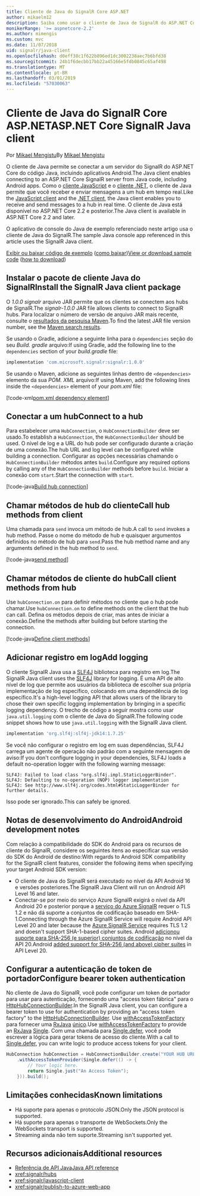 ```yaml
---
title: Cliente de Java do SignalR Core ASP.NET
author: mikaelm12
description: Saiba como usar o cliente de Java de SignalR do ASP.NET Core.
monikerRange: '>= aspnetcore-2.2'
ms.author: mimengis
ms.custom: mvc
ms.date: 11/07/2018
uid: signalr/java-client
ms.openlocfilehash: d0eff38c1f622b896ed1dc3002238aec7b6bfd38
ms.sourcegitcommit: 24b1f6decbb17bb22a45166e5fdb0845c65af498
ms.translationtype: MT
ms.contentlocale: pt-BR
ms.lasthandoff: 03/01/2019
ms.locfileid: "57030063"
---
```

# <a name="aspnet-core-signalr-java-client"></a><span data-ttu-id="f0616-103">Cliente de Java do SignalR Core ASP.NET</span><span class="sxs-lookup"><span data-stu-id="f0616-103">ASP.NET Core SignalR Java client</span></span>

<span data-ttu-id="f0616-104">Por [Mikael Mengistu](https://twitter.com/MikaelM_12)</span><span class="sxs-lookup"><span data-stu-id="f0616-104">By [Mikael Mengistu](https://twitter.com/MikaelM_12)</span></span>

<span data-ttu-id="f0616-105">O cliente de Java permite se conectar a um servidor do SignalR do ASP.NET Core do código Java, incluindo aplicativos Android.</span><span class="sxs-lookup"><span data-stu-id="f0616-105">The Java client enables connecting to an ASP.NET Core SignalR server from Java code, including Android apps.</span></span> <span data-ttu-id="f0616-106">Como o [cliente JavaScript](xref:signalr/javascript-client) e o [cliente .NET](xref:signalr/dotnet-client), o cliente de Java permite que você receber e enviar mensagens a um hub em tempo real.</span><span class="sxs-lookup"><span data-stu-id="f0616-106">Like the [JavaScript client](xref:signalr/javascript-client) and the [.NET client](xref:signalr/dotnet-client), the Java client enables you to receive and send messages to a hub in real time.</span></span> <span data-ttu-id="f0616-107">O cliente de Java está disponível no ASP.NET Core 2.2 e posterior.</span><span class="sxs-lookup"><span data-stu-id="f0616-107">The Java client is available in ASP.NET Core 2.2 and later.</span></span>

<span data-ttu-id="f0616-108">O aplicativo de console do Java de exemplo referenciado neste artigo usa o cliente de Java do SignalR.</span><span class="sxs-lookup"><span data-stu-id="f0616-108">The sample Java console app referenced in this article uses the SignalR Java client.</span></span>

<span data-ttu-id="f0616-109">[Exibir ou baixar código de exemplo](https://github.com/aspnet/Docs/tree/master/aspnetcore/signalr/java-client/sample) ([como baixar](xref:index#how-to-download-a-sample))</span><span class="sxs-lookup"><span data-stu-id="f0616-109">[View or download sample code](https://github.com/aspnet/Docs/tree/master/aspnetcore/signalr/java-client/sample) ([how to download](xref:index#how-to-download-a-sample))</span></span>

## <a name="install-the-signalr-java-client-package"></a><span data-ttu-id="f0616-110">Instalar o pacote de cliente Java do SignalR</span><span class="sxs-lookup"><span data-stu-id="f0616-110">Install the SignalR Java client package</span></span>

<span data-ttu-id="f0616-111">O *1.0.0 signalr* arquivo JAR permite que os clientes se conectem aos hubs de SignalR.</span><span class="sxs-lookup"><span data-stu-id="f0616-111">The *signalr-1.0.0* JAR file allows clients to connect to SignalR hubs.</span></span> <span data-ttu-id="f0616-112">Para localizar o número de versão de arquivo JAR mais recente, consulte o [resultados da pesquisa Maven](https://search.maven.org/search?q=g:com.microsoft.signalr%20AND%20a:signalr).</span><span class="sxs-lookup"><span data-stu-id="f0616-112">To find the latest JAR file version number, see the [Maven search results](https://search.maven.org/search?q=g:com.microsoft.signalr%20AND%20a:signalr).</span></span>

<span data-ttu-id="f0616-113">Se usando o Gradle, adicione a seguinte linha para o `dependencies` seção do seu *Build. gradle* arquivo:</span><span class="sxs-lookup"><span data-stu-id="f0616-113">If using Gradle, add the following line to the `dependencies` section of your *build.gradle* file:</span></span>

```gradle
implementation 'com.microsoft.signalr:signalr:1.0.0'
```

<span data-ttu-id="f0616-114">Se usando o Maven, adicione as seguintes linhas dentro de `<dependencies>` elemento da sua *POM. XML* arquivo:</span><span class="sxs-lookup"><span data-stu-id="f0616-114">If using Maven, add the following lines inside the `<dependencies>` element of your *pom.xml* file:</span></span>

[!code-xml[pom.xml dependency element](java-client/sample/pom.xml?name=snippet_dependencyElement)]

## <a name="connect-to-a-hub"></a><span data-ttu-id="f0616-115">Conectar a um hub</span><span class="sxs-lookup"><span data-stu-id="f0616-115">Connect to a hub</span></span>

<span data-ttu-id="f0616-116">Para estabelecer uma `HubConnection`, o `HubConnectionBuilder` deve ser usado.</span><span class="sxs-lookup"><span data-stu-id="f0616-116">To establish a `HubConnection`, the `HubConnectionBuilder` should be used.</span></span> <span data-ttu-id="f0616-117">O nível de log e a URL do hub pode ser configurado durante a criação de uma conexão.</span><span class="sxs-lookup"><span data-stu-id="f0616-117">The hub URL and log level can be configured while building a connection.</span></span> <span data-ttu-id="f0616-118">Configurar as opções necessárias chamando o `HubConnectionBuilder` métodos antes `build`.</span><span class="sxs-lookup"><span data-stu-id="f0616-118">Configure any required options by calling any of the `HubConnectionBuilder` methods before `build`.</span></span> <span data-ttu-id="f0616-119">Iniciar a conexão com `start`.</span><span class="sxs-lookup"><span data-stu-id="f0616-119">Start the connection with `start`.</span></span>

[!code-java[Build hub connection](java-client/sample/src/main/java/Chat.java?range=16-17)]

## <a name="call-hub-methods-from-client"></a><span data-ttu-id="f0616-120">Chamar métodos de hub do cliente</span><span class="sxs-lookup"><span data-stu-id="f0616-120">Call hub methods from client</span></span>

<span data-ttu-id="f0616-121">Uma chamada para `send` invoca um método de hub.</span><span class="sxs-lookup"><span data-stu-id="f0616-121">A call to `send` invokes a hub method.</span></span> <span data-ttu-id="f0616-122">Passe o nome do método de hub e quaisquer argumentos definidos no método de hub para `send`.</span><span class="sxs-lookup"><span data-stu-id="f0616-122">Pass the hub method name and any arguments defined in the hub method to `send`.</span></span>

[!code-java[send method](java-client/sample/src/main/java/Chat.java?range=28)]

## <a name="call-client-methods-from-hub"></a><span data-ttu-id="f0616-123">Chamar métodos de cliente do hub</span><span class="sxs-lookup"><span data-stu-id="f0616-123">Call client methods from hub</span></span>

<span data-ttu-id="f0616-124">Use `hubConnection.on` para definir métodos no cliente que o hub pode chamar.</span><span class="sxs-lookup"><span data-stu-id="f0616-124">Use `hubConnection.on` to define methods on the client that the hub can call.</span></span> <span data-ttu-id="f0616-125">Defina os métodos depois de criar, mas antes de iniciar a conexão.</span><span class="sxs-lookup"><span data-stu-id="f0616-125">Define the methods after building but before starting the connection.</span></span>

[!code-java[Define client methods](java-client/sample/src/main/java/Chat.java?range=19-21)]

## <a name="add-logging"></a><span data-ttu-id="f0616-126">Adicionar registro em log</span><span class="sxs-lookup"><span data-stu-id="f0616-126">Add logging</span></span>

<span data-ttu-id="f0616-127">O cliente SignalR Java usa a [SLF4J](https://www.slf4j.org/) biblioteca para registro em log.</span><span class="sxs-lookup"><span data-stu-id="f0616-127">The SignalR Java client uses the [SLF4J](https://www.slf4j.org/) library for logging.</span></span> <span data-ttu-id="f0616-128">É uma API de alto nível de log que permite aos usuários da biblioteca de escolher sua própria implementação de log específico, colocando em uma dependência de log específico.</span><span class="sxs-lookup"><span data-stu-id="f0616-128">It's a high-level logging API that allows users of the library to chose their own specific logging implementation by bringing in a specific logging dependency.</span></span> <span data-ttu-id="f0616-129">O trecho de código a seguir mostra como usar `java.util.logging` com o cliente de Java do SignalR.</span><span class="sxs-lookup"><span data-stu-id="f0616-129">The following code snippet shows how to use `java.util.logging` with the SignalR Java client.</span></span>

```gradle
implementation 'org.slf4j:slf4j-jdk14:1.7.25'
```

<span data-ttu-id="f0616-130">Se você não configurar o registro em log em suas dependências, SLF4J carrega um agente de operação não padrão com a seguinte mensagem de aviso:</span><span class="sxs-lookup"><span data-stu-id="f0616-130">If you don't configure logging in your dependencies, SLF4J loads a default no-operation logger with the following warning message:</span></span>

```
SLF4J: Failed to load class "org.slf4j.impl.StaticLoggerBinder".
SLF4J: Defaulting to no-operation (NOP) logger implementation
SLF4J: See http://www.slf4j.org/codes.html#StaticLoggerBinder for further details.
```

<span data-ttu-id="f0616-131">Isso pode ser ignorado.</span><span class="sxs-lookup"><span data-stu-id="f0616-131">This can safely be ignored.</span></span>

## <a name="android-development-notes"></a><span data-ttu-id="f0616-132">Notas de desenvolvimento do Android</span><span class="sxs-lookup"><span data-stu-id="f0616-132">Android development notes</span></span>

<span data-ttu-id="f0616-133">Com relação à compatibilidade do SDK do Android para os recursos de cliente do SignalR, considere os seguintes itens ao especificar sua versão do SDK do Android de destino:</span><span class="sxs-lookup"><span data-stu-id="f0616-133">With regards to Android SDK compatibility for the SignalR client features, consider the following items when specifying your target Android SDK version:</span></span>

* <span data-ttu-id="f0616-134">O cliente de Java do SignalR será executado no nível da API Android 16 e versões posteriores.</span><span class="sxs-lookup"><span data-stu-id="f0616-134">The SignalR Java Client will run on Android API Level 16 and later.</span></span>
* <span data-ttu-id="f0616-135">Conectar-se por meio do serviço Azure SignalR exigirá o nível da API Android 20 e posterior porque a [serviço do Azure SignalR](/azure/azure-signalr/signalr-overview) requer o TLS 1.2 e não dá suporte a conjuntos de codificação baseado em SHA-1.</span><span class="sxs-lookup"><span data-stu-id="f0616-135">Connecting through the Azure SignalR Service will require Android API Level 20 and later because the [Azure SignalR Service](/azure/azure-signalr/signalr-overview) requires TLS 1.2 and doesn't support SHA-1-based cipher suites.</span></span> <span data-ttu-id="f0616-136">Android [adicionou suporte para SHA-256 (e superior) conjuntos de codificação](https://developer.android.com/reference/javax/net/ssl/SSLSocket) no nível da API 20.</span><span class="sxs-lookup"><span data-stu-id="f0616-136">Android [added support for SHA-256 (and above) cipher suites](https://developer.android.com/reference/javax/net/ssl/SSLSocket) in API Level 20.</span></span>

## <a name="configure-bearer-token-authentication"></a><span data-ttu-id="f0616-137">Configurar a autenticação de token de portador</span><span class="sxs-lookup"><span data-stu-id="f0616-137">Configure bearer token authentication</span></span>

<span data-ttu-id="f0616-138">No cliente de Java do SignalR, você pode configurar um token de portador para usar para autenticação, fornecendo uma "access token fábrica" para o [HttpHubConnectionBuilder](/java/api/com.microsoft.signalr._http_hub_connection_builder?view=aspnet-signalr-java).</span><span class="sxs-lookup"><span data-stu-id="f0616-138">In the SignalR Java client, you can configure a bearer token to use for authentication by providing an "access token factory" to the [HttpHubConnectionBuilder](/java/api/com.microsoft.signalr._http_hub_connection_builder?view=aspnet-signalr-java).</span></span> <span data-ttu-id="f0616-139">Use [withAccessTokenFactory](/java/api/com.microsoft.signalr._http_hub_connection_builder.withaccesstokenprovider?view=aspnet-signalr-java#com_microsoft_signalr__http_hub_connection_builder_withAccessTokenProvider_Single_String__) para fornecer uma [RxJava](https://github.com/ReactiveX/RxJava) [único<String>](http://reactivex.io/documentation/single.html).</span><span class="sxs-lookup"><span data-stu-id="f0616-139">Use [withAccessTokenFactory](/java/api/com.microsoft.signalr._http_hub_connection_builder.withaccesstokenprovider?view=aspnet-signalr-java#com_microsoft_signalr__http_hub_connection_builder_withAccessTokenProvider_Single_String__) to provide an [RxJava](https://github.com/ReactiveX/RxJava) [Single<String>](http://reactivex.io/documentation/single.html).</span></span> <span data-ttu-id="f0616-140">Com uma chamada para [Single.defer](http://reactivex.io/RxJava/javadoc/io/reactivex/Single.html#defer-java.util.concurrent.Callable-), você pode escrever a lógica para gerar tokens de acesso do cliente.</span><span class="sxs-lookup"><span data-stu-id="f0616-140">With a call to [Single.defer](http://reactivex.io/RxJava/javadoc/io/reactivex/Single.html#defer-java.util.concurrent.Callable-), you can write logic to produce access tokens for your client.</span></span>

```java
HubConnection hubConnection = HubConnectionBuilder.create("YOUR HUB URL HERE")
    .withAccessTokenProvider(Single.defer(() -> {
        // Your logic here.
        return Single.just("An Access Token");
    })).build();
```

## <a name="known-limitations"></a><span data-ttu-id="f0616-141">Limitações conhecidas</span><span class="sxs-lookup"><span data-stu-id="f0616-141">Known limitations</span></span>

* <span data-ttu-id="f0616-142">Há suporte para apenas o protocolo JSON.</span><span class="sxs-lookup"><span data-stu-id="f0616-142">Only the JSON protocol is supported.</span></span>
* <span data-ttu-id="f0616-143">Há suporte para apenas o transporte de WebSockets.</span><span class="sxs-lookup"><span data-stu-id="f0616-143">Only the WebSockets transport is supported.</span></span>
* <span data-ttu-id="f0616-144">Streaming ainda não tem suporte.</span><span class="sxs-lookup"><span data-stu-id="f0616-144">Streaming isn't supported yet.</span></span>

## <a name="additional-resources"></a><span data-ttu-id="f0616-145">Recursos adicionais</span><span class="sxs-lookup"><span data-stu-id="f0616-145">Additional resources</span></span>

* [<span data-ttu-id="f0616-146">Referência de API Java</span><span class="sxs-lookup"><span data-stu-id="f0616-146">Java API reference</span></span>](/java/api/com.microsoft.signalr?view=aspnet-signalr-java)
* <xref:signalr/hubs>
* <xref:signalr/javascript-client>
* <xref:signalr/publish-to-azure-web-app>
